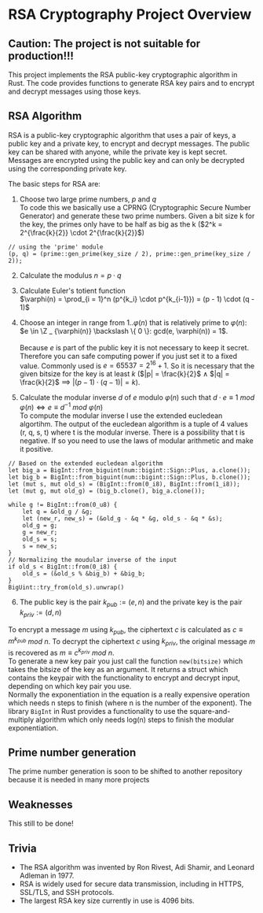 # RSA Cryptography Project Overview

## Caution: The project is not suitable for production!!! 

This project implements the RSA public-key cryptographic algorithm in Rust.  The code provides functions to generate RSA key pairs and to encrypt and decrypt messages using those keys.

## RSA Algorithm

RSA is a public-key cryptographic algorithm that uses a pair of keys, a public key and a private key, to encrypt and decrypt messages. The public key can be shared with anyone, while the private key is kept secret. Messages are encrypted using the public key and can only be decrypted using the corresponding private key.

The basic steps for RSA are:

  1. Choose two large prime numbers, $p$ and $q$\
  To code this we basically use a CPRNG (Cryptographic Secure Number Generator) and generate these two prime numbers. Given a bit size k for the key, the primes only have to be half as big as the k ($2^k = 2^{\frac{k}{2}} \cdot 2^{\frac{k}{2}}$)
  
    // using the 'prime' module
    (p, q) = (prime::gen_prime(key_size / 2), prime::gen_prime(key_size / 2));

  2. Calculate the modulus $n = p \cdot q$

  3. Calculate Euler's totient function\
   $\varphi(n) = \prod_{i = 1}^n (p^{k_i} \cdot p^{k_{i-1}}) = (p - 1) \cdot (q - 1)$

  4. Choose an integer in range from 1..$\varphi(n)$ that is relatively prime to $\varphi(n)$:\
  $e \in \Z _ {\varphi(n)} \backslash \{ 0 \}: gcd(e, \varphi(n)) = 1$.\
  \
  Because $e$ is part of the public key it is not necessary to keep it secret. Therefore you can safe computing power if you just set it to a fixed value. Commonly used is $e = 65537 = 2^{16} + 1$. So it is necessary that the given bitsize for the key is at least $k$ ($|p| = \frac{k}{2}$ $\land$ $|q| = \frac{k}{2}$ $\implies$ $|(p - 1) \cdot (q - 1)| = k$).

  5. Calculate the modular inverse $d$ of $e$ modulo $\varphi(n)$ such that $d \cdot e ≡ 1$ $mod$ $\varphi(n) \iff e \equiv d^{-1}$ $mod$ $\varphi(n)$\
  To compute the modular inverse I use the extended eucledean algortihm. The output of the eucledean algorithm is a tuple of 4 values (r, q, s, t) where t is the modular inverse. There is a possibility that t is negative. If so you need to use the laws of modular arithmetic and make it positive.

    // Based on the extended eucledean algorithm
    let big_a = BigInt::from_biguint(num::bigint::Sign::Plus, a.clone());
    let big_b = BigInt::from_biguint(num::bigint::Sign::Plus, b.clone());
    let (mut s, mut old_s) = (BigInt::from(0_i8), BigInt::from(1_i8));
    let (mut g, mut old_g) = (big_b.clone(), big_a.clone());

    while g != BigInt::from(0_u8) {
        let q = &old_g / &g;
        let (new_r, new_s) = (&old_g - &q * &g, old_s - &q * &s);
        old_g = g;
        g = new_r;
        old_s = s;
        s = new_s;
    }
    // Normalizing the moudular inverse of the input
    if old_s < BigInt::from(0_i8) {
        old_s = (&old_s % &big_b) + &big_b;
    }
    BigUint::try_from(old_s).unwrap()

  6. The public key is the pair $k_{pub} := (e, n)$ and the private key is the pair $k_{priv} := (d, n)$

To encrypt a message $m$ using $k_{pub}$, the ciphertext $c$ is calculated as $c \equiv m^{k_{pub}}$ $mod$ $n$. To decrypt the ciphertext $c$ using $k_{priv}$, the original message $m$ is recovered as $m \equiv c^{k_{priv}}$ $mod$ $n$. \
To generate a new key pair you just call the function `new(bitsize)` which takes the bitsize of the key as an argument. It returns a struct which contains the keypair with the functionality to encrypt and decrypt input, depending on which key pair you use.\
Normally the exponentiation in the equation is a really expensive operation which needs n steps to finish (where n is the number of the exponent). The library `BigInt` in Rust provides a functionality to use the square-and-multiply algorithm which only needs log(n) steps to finish the modular exponentiation.

## Prime number generation

The prime number generation is soon to be shifted to another repository because it is needed in many more projects 

## Weaknesses

This still to be done!

## Trivia

  - The RSA algorithm was invented by Ron Rivest, Adi Shamir, and Leonard Adleman in 1977.
  - RSA is widely used for secure data transmission, including in HTTPS, SSL/TLS, and SSH protocols.
  - The largest RSA key size currently in use is 4096 bits.